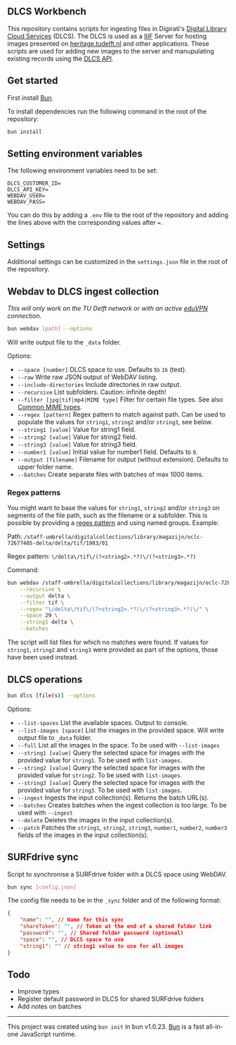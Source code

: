 ## DLCS Workbench

This repository contains scripts for ingesting files in Digirati's [Digital Library Cloud Services](https://iiif-cloud.digirati.com/) (DLCS). The DLCS is used as a [IIIF](https://iiif.io/) Server for hosting images presented on [heritage.tudelft.nl](https://heritage.tudelft.nl/) and other applications. These scripts are used for adding new images to the server and manupulating existing records using the [DLCS API](https://dlcs-book.readthedocs.io/en/latest/API_Reference/introduction.html).

## Get started

First install [Bun](https://bun.sh/).

To install dependencies run the following command in the root of the repository:

```bash
bun install
```

## Setting environment variables

The following environment variables need to be set:

```
DLCS_CUSTOMER_ID=
DLCS_API_KEY=
WEBDAV_USER=
WEBDAV_PASS=
```

You can do this by adding a `.env` file to the root of the repository and adding the lines above with the corresponding values after `=`.

## Settings

Additional settings can be customized in the `settings.json` file in the root of the repository.

## Webdav to DLCS ingest collection

_This will only work on the TU Delft network or with an active [eduVPN](https://www.eduvpn.org/client-apps/) connection._

```bash
bun webdav [path] --options
```

Will write output file to the `_data` folder.

Options:
- `--space [number]` DLCS space to use. Defaults to `16` (test).
- `--raw` Write raw JSON output of WebDAV listing.
- `--include-directories` Include directories in raw output.
- `--recursive` List subfolders. Caution: infinite depth!
- `--filter [jpg|tif|mp4|MIME type]` Filter for certain file types. See also [Common MIME types](https://developer.mozilla.org/en-US/docs/Web/HTTP/Basics_of_HTTP/MIME_types/Common_types).
- `--regex [pattern]` Regex pattern to match against path. Can be used to populate the values for `string1`, `string2` and/or `string3`, see below.
- `--string1 [value]` Value for string1 field. 
- `--string2 [value]` Value for string2 field. 
- `--string3 [value]` Value for string3 field.
- `--number1 [value]` Initial value for number1 field. Defaults to `0`.
- `--output [filename]` Filename for output (without extension). Defaults to upper folder name.
- `--batches` Create separate files with batches of max 1000 items.

### Regex patterns

You might want to base the values for `string1`, `string2` and/or `string3` on segments of the file path, such as the filename or a subfolder. This is possible by providing a [regex pattern](https://developer.mozilla.org/en-US/docs/Web/JavaScript/Guide/Regular_expressions) and using named groups. Example:

Path: `/staff-umbrella/digitalcollections/library/magazijn/oclc-72677405-delta/delta/tif/1983/01`

Regex pattern: `\/delta\/tif\/(?<string2>.*?)\/(?<string3>.*?)`

Command:

```bash
bun webdav /staff-umbrella/digitalcollections/library/magazijn/oclc-72677405-delta/delta/tif \
    --recursive \
    --output delta \
    --filter tif \
    --regex "\/delta\/tif\/(?<string2>.*?)\/(?<string3>.*?)\/" \
    --space 29 \
    --string1 delta \
    --batches
```

The script will list files for which no matches were found. If values for `string1`, `string2` and `string3` were provided as part of the options, those have been used instead.

## DLCS operations

```bash
bun dlcs [file(s)] --options
```

Options:
- `--list-spaces` List the available spaces. Output to console.
- `--list-images [space]` List the images in the provided space. Will write output file to `_data` folder.
- `--full` List all the images in the space. To be used with `--list-images`
- `--string1 [value]` Query the selected space for images with the provided value for `string1`. To be used with `list-images`.
- `--string2 [value]` Query the selected space for images with the provided value for `string2`. To be used with `list-images`.
- `--string3 [value]` Query the selected space for images with the provided value for `string3`. To be used with `list-images`.
- `--ingest` Ingests the input collection(s). Returns the batch URL(s).
- `--batches` Creates batches when the ingest collection is too large. To be used with `--ingest`
- `--delete` Deletes the images in the input collection(s).
- `--patch` Patches the `string1`, `string2`, `string3`, `number1`, `number2`, `number3` fields of the images in the input collection(s).

## SURFdrive sync

Script to synchronise a SURFdrive folder with a DLCS space using WebDAV.

```bash
bun sync [config.json]
```

The config file needs to be in the `_sync` folder and of the following format:

```json
{
    "name": "", // Name for this sync
    "shareToken": "", // Token at the end of a shared folder link
    "password": "", // Shared folder password (optional)
    "space": "", // DLCS space to use
    "string1": "" // string1 value to use for all images
}
```

## Todo

- Improve types
- Register default password in DLCS for shared SURFdrive folders
- Add notes on batches

---

This project was created using `bun init` in bun v1.0.23. [Bun](https://bun.sh) is a fast all-in-one JavaScript runtime.
